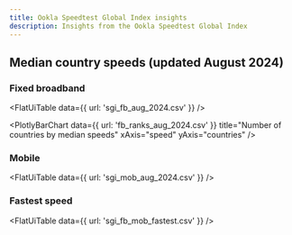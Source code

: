 ```yaml
---
title: Ookla Speedtest Global Index insights
description: Insights from the Ookla Speedtest Global Index
---
```


## Median country speeds (updated August 2024)

### Fixed broadband

<FlatUiTable
  data={{
    url: 'sgi_fb_aug_2024.csv'
  }}
 />


<PlotlyBarChart
  data={{
    url: 'fb_ranks_aug_2024.csv'
  }}
  title="Number of countries by median speeds"
  xAxis="speed"
  yAxis="countries"
/> 

### Mobile

<FlatUiTable
  data={{
    url: 'sgi_mob_aug_2024.csv'
  }}
 />

### Fastest speed

<FlatUiTable
  data={{
    url: 'sgi_fb_mob_fastest.csv'
  }}
 /> 
